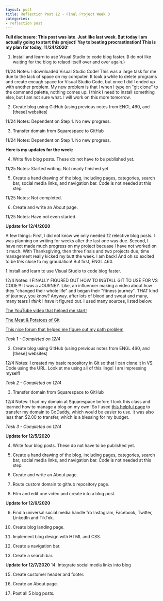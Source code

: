 ```yaml
---
layout: post
title: Reflection Post 12 - Final Project Week 3
categories:
- reflection post
---
```


**Full disclosure: This post was late. Just like last week. But today I am actually going to start this project! Yay to beating procrastination! This is my plan for today, 11/24/2020:**

1. Install and learn to use Visual Studio to code blog faster. (I do not like waiting for the blog to relaod itself over and over again.)
 
 11/24 Notes: I downloaded Visual Studio Code! This was a large task for me due to the lack of space on my computer. It took a while to delete programs and create enough space for Visual Studio Code, but once I did I ended up with another problem. My new problem is that I when I type on "git clone" to the command palette, nothing comes up. I think I need to install something else, but I am not sure what. I will work on this more tomorrow.

2. Create blog using GitHub (using previous notes from ENGL 460, and [these] websites)
  
  11/24 Notes: Dependent on Step 1. No new progress.
  
3. Transfer domain from Squarespace to GitHub
  
  11/24 Notes: Dependent on Step 1. No new progress.
  
 **Here is my updates for the week:**

4. Write five blog posts. These do not have to be published yet.
 
 11/25 Notes: Started writing. Not nearly finished yet.

5. Create a hand drawing of the blog, including pages, categories, search bar, social media links, and navigation bar. Code is not needed at this step.
  
  11/25 Notes: Not completed.
  
6. Create and write an About page.
  
  11/25 Notes: Have not even started.
  
  **Update for 12/4/2020**
 
 A few things: First, I did not know we only needed 12 relective blog posts. I was planning on writing for weeks after the last one was due. Second, I have not made much progress on my project becuase I have not worked on it much. With Thanksgiving, then three finals and two projects due, time management really kicked my butt the week. I am back! And oh so excited to be *this* close to my graudation! But first, ENGL 460.

1.Install and learn to use Visual Studio to code blog faster.
  
  12/4 Notes: I FINALLY FIGURED OUT HOW TO INSTALL GIT TO USE FOR VS CODE!!! It was a JOURNEY. Like, an influencer making a video about how they "changed their whole life" and began their "fitness journey". THAT kind of journey, you know? Anyway, after lots of blood and sweat and many, many tears I *think* I have it figured out. I used many sources, listed below:
 
 [The YouTube video that helped me start!](https://www.youtube.com/watch?v=VOwyH2-VCVY)
 
 [The Meat & Potatoes of Git](https://git-scm.com/book/en/v2/Getting-Started-First-Time-Git-Setup)
 
 [This nice forum that helped me figure out my path problem](https://stackoverflow.com/questions/29971624/visual-studio-code-cannot-detect-installed-git)
 
 *Task 1 - Completed on 12/4*

2. Create blog using GitHub (using previous notes from ENGL 460, and [these] websites)
  
  12/4 Notes: I created my basic repository in Git so that I can clone it in VS Code using the URL. Look at me using all of this lingo! I am impressing myself!
  
  *Task 2 - Completed on 12/4*

3. Transfer domain from Squarespace to GitHub
  
  12/4 Notes: I had my domain at Squarespace before I took this class and learned how to manage a blog on my own! So I used [this helpful page](https://support.squarespace.com/hc/en-us/articles/205812338-Transferring-a-domain-away-from-Squarespace) to transfer my domain to GoDaddy, which would be easier to use. It was also less than $2.00 to transfer, which is a blessing for my budget.
  
  *Task 3 - Completed on 12/4*

  **Update for 12/5/2020**

4. Write four blog posts. These do not have to be published yet.

5. Create a hand drawing of the blog, including pages, categories, search bar, social media links, and navigation bar. Code is not needed at this step.

6. Create and write an About page.

7. Route custom domain to github repository page.

8. Film and edit one video and create into a blog post.

  **Update for 12/6/2020**

9. Find a universal social media handle fro Instagram, Facebook, Twitter, LinkedIn and TikTok.

10. Create blog landing page.

11. Implement blog design with HTML and CSS.

12. Create a navigation bar.

13. Create a search bar.

  **Update for 12/7/2020**
14. Integrate social media links into blog

15. Create customer header and footer.

16. Create an About page.

17. Post all 5 blog posts.
